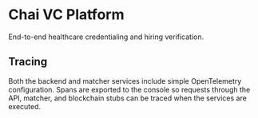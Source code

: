 # Chai VC Platform

End-to-end healthcare credentialing and hiring verification.

## Tracing

Both the backend and matcher services include simple OpenTelemetry configuration. Spans are exported to the console so requests through the API, matcher, and blockchain stubs can be traced when the services are executed.
